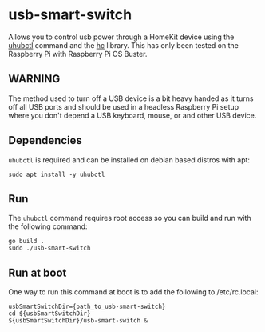 # usb-smart-switch
Allows you to control usb power through a HomeKit device using the [uhubctl](https://github.com/mvp/uhubctl) command and the [hc](https://github.com/brutella/hc) library.
This has only been tested on the Raspberry Pi with Raspberry Pi OS Buster.

## WARNING
The method used to turn off a USB device is a bit heavy handed as it turns off all USB ports and should be used in a headless Raspberry Pi setup where you don't depend a USB keyboard, mouse, or and other USB device.

## Dependencies
`uhubctl` is required and can be installed on debian based distros with apt:
```
sudo apt install -y uhubctl
```

## Run
The `uhubctl` command requires root access so you can build and run with the following command:
```
go build .
sudo ./usb-smart-switch
```

## Run at boot
One way to run this command at boot is to add the following to /etc/rc.local:
```
usbSmartSwitchDir={path_to_usb-smart-switch}
cd ${usbSmartSwitchDir}
${usbSmartSwitchDir}/usb-smart-switch &
```
